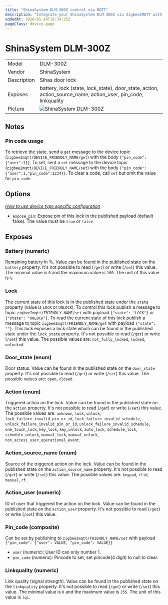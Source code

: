 ```yaml
---
title: "ShinaSystem DLM-300Z control via MQTT"
description: "Integrate your ShinaSystem DLM-300Z via Zigbee2MQTT with whatever smart home infrastructure you are using without the vendor's bridge or gateway."
addedAt: 2020-01-14T19:34:25Z
pageClass: device-page
---
```


<!-- !!!! -->
<!-- ATTENTION: This file is auto-generated through docgen! -->
<!-- You can only edit the "Notes"-Section between the two comment lines "Notes BEGIN" and "Notes END". -->
<!-- Do not use h1 or h2 heading within "## Notes"-Section. -->
<!-- !!!! -->

# ShinaSystem DLM-300Z

|     |     |
|-----|-----|
| Model | DLM-300Z  |
| Vendor  | ShinaSystem  |
| Description | Sihas door lock |
| Exposes | battery, lock (state, lock_state), door_state, action, action_source_name, action_user, pin_code, linkquality |
| Picture | ![ShinaSystem DLM-300Z](https://www.zigbee2mqtt.io/images/devices/DLM-300Z.jpg) |


<!-- Notes BEGIN: You can edit here. Add "## Notes" headline if not already present. -->
## Notes


### Pin code usage
To retrieve the state, send a `get` message to the device topic (`zigbee2mqtt/DEVICE_FRIENDLY_NAME/get`) with the body `{"pin_code":{"user":1}}`. To set, sent a `set` message to the device topic (`zigbee2mqtt/DEVICE_FRIENDLY_NAME/set`) with the body `{"pin_code":{"user":1,"pin_code":1234}}`. To clear a code, call `set` but omit the value for `pin_code`.
<!-- Notes END: Do not edit below this line -->


## Options
*[How to use device type specific configuration](../guide/configuration/devices-groups.md#specific-device-options)*

* `expose_pin`: Expose pin of this lock in the published payload (default false). The value must be `true` or `false`


## Exposes

### Battery (numeric)
Remaining battery in %.
Value can be found in the published state on the `battery` property.
It's not possible to read (`/get`) or write (`/set`) this value.
The minimal value is `0` and the maximum value is `100`.
The unit of this value is `%`.

### Lock 
The current state of this lock is in the published state under the `state` property (value is `LOCK` or `UNLOCK`).
To control this lock publish a message to topic `zigbee2mqtt/FRIENDLY_NAME/set` with payload `{"state": "LOCK"}` or `{"state": "UNLOCK"}`.
To read the current state of this lock publish a message to topic `zigbee2mqtt/FRIENDLY_NAME/get` with payload `{"state": ""}`.
This lock exposes a lock state which can be found in the published state under the `lock_state` property. It's not possible to read (`/get`) or write (`/set`) this value. The possible values are: `not_fully_locked`, `locked`, `unlocked`.

### Door_state (enum)
Door status.
Value can be found in the published state on the `door_state` property.
It's not possible to read (`/get`) or write (`/set`) this value.
The possible values are: `open`, `closed`.

### Action (enum)
Triggered action on the lock.
Value can be found in the published state on the `action` property.
It's not possible to read (`/get`) or write (`/set`) this value.
The possible values are: `unknown`, `lock`, `unlock`, `lock_failure_invalid_pin_or_id`, `lock_failure_invalid_schedule`, `unlock_failure_invalid_pin_or_id`, `unlock_failure_invalid_schedule`, `one_touch_lock`, `key_lock`, `key_unlock`, `auto_lock`, `schedule_lock`, `schedule_unlock`, `manual_lock`, `manual_unlock`, `non_access_user_operational_event`.

### Action_source_name (enum)
Source of the triggered action on the lock.
Value can be found in the published state on the `action_source_name` property.
It's not possible to read (`/get`) or write (`/set`) this value.
The possible values are: `keypad`, `rfid`, `manual`, `rf`.

### Action_user (numeric)
ID of user that triggered the action on the lock.
Value can be found in the published state on the `action_user` property.
It's not possible to read (`/get`) or write (`/set`) this value.

### Pin_code (composite)
Can be set by publishing to `zigbee2mqtt/FRIENDLY_NAME/set` with payload `{"pin_code": {"user": VALUE, "pin_code": VALUE}}`
- `user` (numeric): User ID can only number 1. 
- `pin_code` (numeric): Pincode to set, set pincode(4 digit) to null to clear. 

### Linkquality (numeric)
Link quality (signal strength).
Value can be found in the published state on the `linkquality` property.
It's not possible to read (`/get`) or write (`/set`) this value.
The minimal value is `0` and the maximum value is `255`.
The unit of this value is `lqi`.

